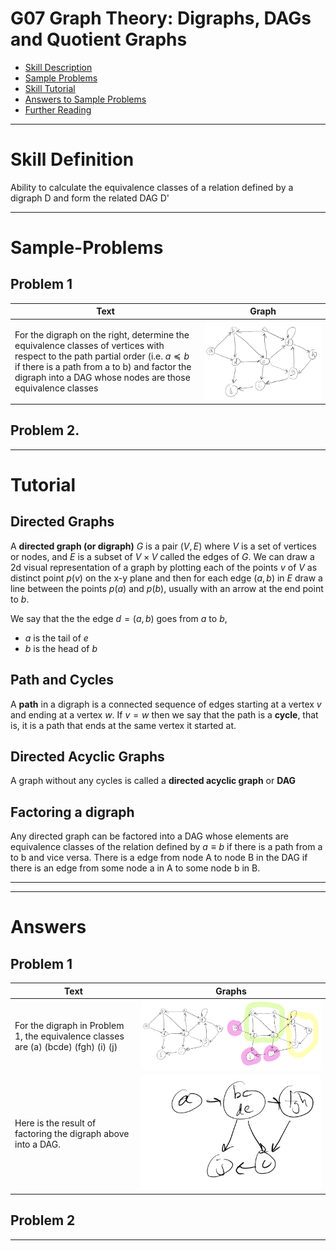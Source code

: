 # G07 Graph Theory: Digraphs, DAGs and Quotient Graphs


* [Skill Description](#skill-description)
* [Sample Problems](#Sample-Problems)
* [Skill Tutorial](#Tutorial)
* [Answers to Sample Problems](#Answers)
* [Further Reading](#Reading)

---


# Skill Definition
Ability to calculate the equivalence classes of a relation defined by a digraph D and form the related DAG D'



---

# Sample-Problems

## Problem 1
| Text | Graph |
|-|-|
|For the digraph on the right, determine the equivalence classes of vertices with respect to the path partial order (i.e. $a\preceq b$ if there is a path from a to b) and factor the digraph into a DAG whose nodes are those equivalence classes|![digraph2a](digraph2.png)|



## Problem 2.


---

# Tutorial


## Directed Graphs

A **directed graph (or digraph)** $G$ is a pair $(V,E)$ where $V$ is a set of vertices or nodes, and $E$ is a subset of $V \times V$ called the edges of $G$.
We can draw a 2d visual representation of a graph by plotting each of the points $v$ of $V$ as distinct point $p(v)$ on the x-y plane and then
for each edge $(a,b)$ in $E$ draw a line between the points $p(a)$ and $p(b)$, usually with an arrow at the end point to $b$. 

We say that the the edge $d=(a,b)$ goes from $a$ to $b$,
* $a$ is the tail of $e$
* $b$ is the head of $b$


## Path and Cycles
A **path** in a digraph is a connected sequence of edges starting at a vertex $v$ and ending at a vertex $w$.
If $v=w$ then we say that the path is a **cycle**, that is, it is a path that ends at the same vertex it started at.



## Directed Acyclic Graphs
A graph without any cycles is called a **directed acyclic graph** or **DAG**


## Factoring a digraph
Any directed graph can be factored into a DAG whose elements are equivalence classes of the relation
defined by $a\equiv b$ if there is a path from a to b and vice versa. There is a edge from node A to node B
in the DAG if there is an edge from some node a in A to some node b in B.




---
---

# Answers

## Problem 1
|Text | Graphs |
|-|-|
|For the digraph in Problem 1, the equivalence classes are (a) (bcde) (fgh) (i) (j)|![digraph2a](digraph2a.png)|
|Here is the result of factoring the digraph above into a DAG.|![digraph2b](digraph2b.png)|


## Problem 2


---
